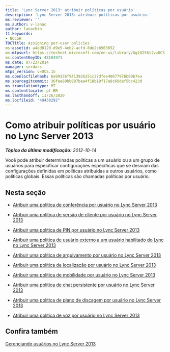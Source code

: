 ```yaml
---
title: 'Lync Server 2013: atribuir políticas por usuário'
description: 'Lync Server 2013: atribuir políticas por usuário.'
ms.reviewer: ''
ms.author: v-lanac
author: lanachin
f1.keywords:
- NOCSH
TOCTitle: Assigning per-user policies
ms:assetid: a4ed0120-d9e5-4eb2-acfd-8de2cb503652
ms:mtpsurl: https://technet.microsoft.com/en-us/library/Gg182561(v=OCS.15)
ms:contentKeyID: 48184971
ms.date: 07/23/2014
manager: serdars
mtps_version: v=OCS.15
ms.openlocfilehash: 6a99156f9413926251c27dfee40677976b80b7ea
ms.sourcegitcommit: 36fee89bb887bea4f18b19f17a8c69daf5bc423d
ms.translationtype: MT
ms.contentlocale: pt-BR
ms.lasthandoff: 11/26/2020
ms.locfileid: "49438292"
---
```

# <a name="assigning-per-user-policies-in-lync-server-2013"></a>Como atribuir políticas por usuário no Lync Server 2013

<div data-xmlns="http://www.w3.org/1999/xhtml">

<div class="topic" data-xmlns="http://www.w3.org/1999/xhtml" data-msxsl="urn:schemas-microsoft-com:xslt" data-cs="https://msdn.microsoft.com/">

<div data-asp="https://msdn2.microsoft.com/asp">



</div>

<div id="mainSection">

<div id="mainBody">

<span> </span>

_**Tópico da última modificação:** 2012-10-14_

Você pode atribuir determinadas políticas a um usuário ou a um grupo de usuários para especificar configurações específicas que se desviam das configurações definidas em políticas atribuídas a outros usuários, como políticas globais. Essas políticas são chamadas políticas por usuário.

<div>

## <a name="in-this-section"></a>Nesta seção

  - [Atribuir uma política de conferência por usuário no Lync Server 2013](lync-server-2013-assign-a-per-user-conferencing-policy.md)

  - [Atribuir uma política de versão de cliente por usuário no Lync Server 2013](lync-server-2013-assign-a-per-user-client-version-policy.md)

  - [Atribuir uma política de PIN por usuário no Lync Server 2013](lync-server-2013-assign-a-per-user-pin-policy.md)

  - [Atribuir uma política de usuário externo a um usuário habilitado do Lync no Lync Server 2013](lync-server-2013-assign-an-external-user-access-policy-to-a-lync-enabled-user.md)

  - [Atribuir uma política de arquivamento por usuário no Lync Server 2013](lync-server-2013-assign-a-per-user-archiving-policy.md)

  - [Atribuir uma política de localização por usuário no Lync Server 2013](lync-server-2013-assign-a-per-user-location-policy.md)

  - [Atribuir uma política de mobilidade por usuário no Lync Server 2013](lync-server-2013-assign-a-per-user-mobility-policy.md)

  - [Atribuir uma política de chat persistente por usuário no Lync Server 2013](lync-server-2013-assign-a-per-user-persistent-chat-policy.md)

  - [Atribuir uma política de plano de discagem por usuário no Lync Server 2013](lync-server-2013-assign-a-per-user-dial-plan-policy.md)

  - [Atribuir uma política de voz por usuário no Lync Server 2013](lync-server-2013-assign-a-per-user-voice-policy.md)

</div>

<div>

## <a name="see-also"></a>Confira também


[Gerenciando usuários no Lync Server 2013](lync-server-2013-managing-users-in-lync-server.md)  
  

</div>

</div>

<span> </span>

</div>

</div>

</div>

